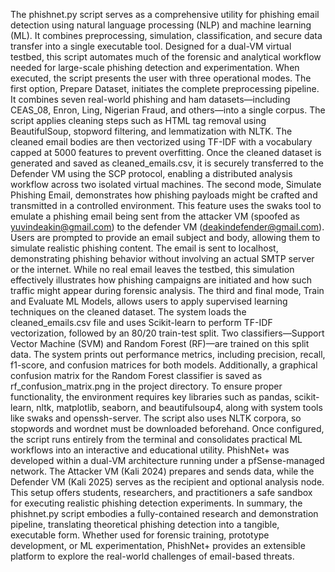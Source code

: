 The phishnet.py script serves as a comprehensive utility for phishing email detection using natural language processing (NLP) and machine learning (ML). It combines preprocessing, simulation, classification, and secure data transfer into a single executable tool. Designed for a dual-VM virtual testbed, this script automates much of the forensic and analytical workflow needed for large-scale phishing detection and experimentation.
When executed, the script presents the user with three operational modes. The first option, Prepare Dataset, initiates the complete preprocessing pipeline. It combines seven real-world phishing and ham datasets—including CEAS_08, Enron, Ling, Nigerian Fraud, and others—into a single corpus. The script applies cleaning steps such as HTML tag removal using BeautifulSoup, stopword filtering, and lemmatization with NLTK. The cleaned email bodies are then vectorized using TF-IDF with a vocabulary capped at 5000 features to prevent overfitting. Once the cleaned dataset is generated and saved as cleaned_emails.csv, it is securely transferred to the Defender VM using the SCP protocol, enabling a distributed analysis workflow across two isolated virtual machines.
The second mode, Simulate Phishing Email, demonstrates how phishing payloads might be crafted and transmitted in a controlled environment. This feature uses the swaks tool to emulate a phishing email being sent from the attacker VM (spoofed as yuvindeakin@gmail.com) to the defender VM (deakindefender@gmail.com). Users are prompted to provide an email subject and body, allowing them to simulate realistic phishing content. The email is sent to localhost, demonstrating phishing behavior without involving an actual SMTP server or the internet. While no real email leaves the testbed, this simulation effectively illustrates how phishing campaigns are initiated and how such traffic might appear during forensic analysis.
The third and final mode, Train and Evaluate ML Models, allows users to apply supervised learning techniques on the cleaned dataset. The system loads the cleaned_emails.csv file and uses Scikit-learn to perform TF-IDF vectorization, followed by an 80/20 train-test split. Two classifiers—Support Vector Machine (SVM) and Random Forest (RF)—are trained on this split data. The system prints out performance metrics, including precision, recall, f1-score, and confusion matrices for both models. Additionally, a graphical confusion matrix for the Random Forest classifier is saved as rf_confusion_matrix.png in the project directory.
To ensure proper functionality, the environment requires key libraries such as pandas, scikit-learn, nltk, matplotlib, seaborn, and beautifulsoup4, along with system tools like swaks and openssh-server. The script also uses NLTK corpora, so stopwords and wordnet must be downloaded beforehand. Once configured, the script runs entirely from the terminal and consolidates practical ML workflows into an interactive and educational utility.
PhishNet+ was developed within a dual-VM architecture running under a pfSense-managed network. The Attacker VM (Kali 2024) prepares and sends data, while the Defender VM (Kali 2025) serves as the recipient and optional analysis node. This setup offers students, researchers, and practitioners a safe sandbox for executing realistic phishing detection experiments.
In summary, the phishnet.py script embodies a fully-contained research and demonstration pipeline, translating theoretical phishing detection into a tangible, executable form. Whether used for forensic training, prototype development, or ML experimentation, PhishNet+ provides an extensible platform to explore the real-world challenges of email-based threats.

